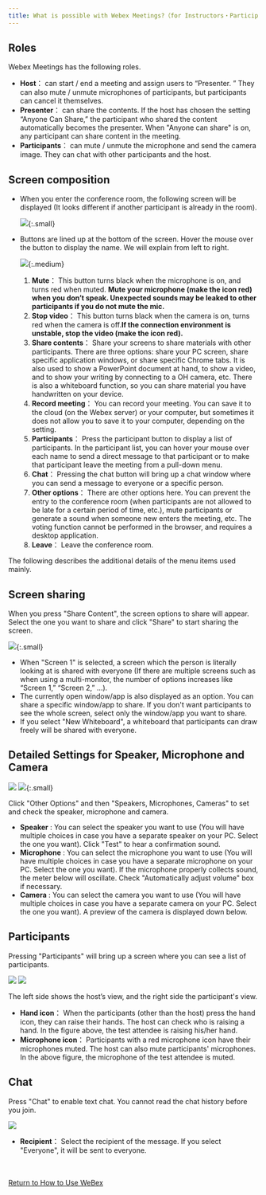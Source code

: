 ```yaml
---
title: What is possible with Webex Meetings?（for Instructors・Participants)
---
```


## Roles

Webex Meetings has the following roles.
* **Host**： can start / end a meeting and assign users to “Presenter. ” They can also mute / unmute microphones of participants, but participants can cancel it themselves.
* **Presenter**： can share the contents. If the host has chosen the setting “Anyone Can Share,” the participant who shared the content automatically becomes the presenter. When "Anyone can share" is on, any participant can share content in the meeting.
* **Participants**： can mute / unmute the microphone and send the camera image. They can chat with other participants and the host.

## Screen composition

* When you enter the conference room, the following screen will be displayed (It looks different if another participant is already in the room).

	![](img/webex_meeting_entryview.png){:.small}

* Buttons are lined up at the bottom of the screen. Hover the mouse over the button to display the name. We will explain from left to right.

	![](img/webex_meeting_entryview_numbering.png){:.medium}
	1. **Mute**： This button turns black when the microphone is on, and  turns red when muted. **Mute your microphone (make the icon red) when you don’t speak. Unexpected sounds may be leaked to other participants if you do not mute the mic.**
	1. **Stop video**： This button turns black when the camera is on, turns red when the camera is off.**If the connection environment is unstable, stop the video (make the icon red).**
	1. **Share contents**： Share your screens to share materials with other participants. There are three options: share your PC screen, share specific application windows, or share specific Chrome tabs. It is also used to show a PowerPoint document at hand, to show a video, and to show your writing by connecting to a OH camera, etc. There is also a whiteboard function, so you can share material you have handwritten on your device.
	1. **Record meeting**： You can record your meeting. You can save it to the cloud (on the Webex server) or your computer, but sometimes it does not allow you to save it to your computer, depending on the setting.
	1. **Participants**： Press the participant button to display a list of participants. In the participant list, you can hover your mouse over each name to send a direct message to that participant or to make that participant leave the meeting from a pull-down menu.
	1. **Chat**： Pressing the chat button will bring up a chat window where you can send a message to everyone or a specific person.
	1. **Other options**： There are other options here. You can prevent the entry to the conference room (when participants are not allowed to be late for a certain period of time, etc.), mute participants or generate a sound when someone new enters the meeting, etc. The voting function cannot be performed in the browser, and requires a desktop application.
	1. **Leave**：  Leave the conference room.

The following describes the additional details of the menu items used mainly.

## Screen sharing
	
When you press "Share Content", the screen options to share will appear. Select the one you want to share and click "Share" to start sharing the screen.

![](img/webex_share.png){:.small}
	
* When "Screen 1" is selected, a screen which the person is literally looking at is shared with everyone (If there are multiple screens such as when using a multi-monitor, the number of options increases like “Screen 1,” “Screen 2,” ...).
* The currently open window/app is also displayed as an option. You can  share a specific window/app to share. If you don't want participants to see the whole screen, select only the window/app you want to share.
* If you select "New Whiteboard", a whiteboard that participants can draw freely will be shared with everyone.

## Detailed Settings for Speaker, Microphone and Camera

![](img/webex_more_sound.png)
![](img/webex_config_sound.png){:.small}


Click "Other Options" and then "Speakers, Microphones, Cameras" to set and check the speaker, microphone and camera.
* **Speaker** : You can select the speaker you want to use (You will have multiple choices in case you have a separate speaker on your PC. Select the one you want). Click "Test" to hear a confirmation sound.
* **Microphone** : You can select the microphone you want to use (You will have multiple choices in case you have a separate microphone on your PC. Select the one you want). If the microphone properly collects sound, the meter below will oscillate. Check "Automatically adjust volume" box if necessary.
* **Camera** : You can select the camera you want to use (You will have multiple choices in case you have a separate camera on your PC. Select the one you want). A preview of the camera is displayed down below.

## Participants

Pressing "Participants" will bring up a screen where you can see a list of participants.

![](img/webex_participants_host.png)
![](img/webex_participants_attendee.png)

The left side shows the host’s view, and the right side the participant's view.
* **Hand icon**： When the participants (other than the host) press the hand icon, they can raise their hands. The host can check who is raising a hand. In the figure above, the test attendee is raising his/her hand.
* **Microphone icon**： Participants with a red microphone icon have their microphones muted. The host can also mute participants' microphones. In the above figure, the microphone of the test attendee is muted.

## Chat
	
Press "Chat" to enable text chat. You cannot read the chat history before you join.

![](img/webex_chat.png)
	
* **Recipient**： Select the recipient of the message. If you select "Everyone", it will be sent to everyone.

<br>
<br>
<a href="../" target="_blank">Return to How to Use WeBex</a>
